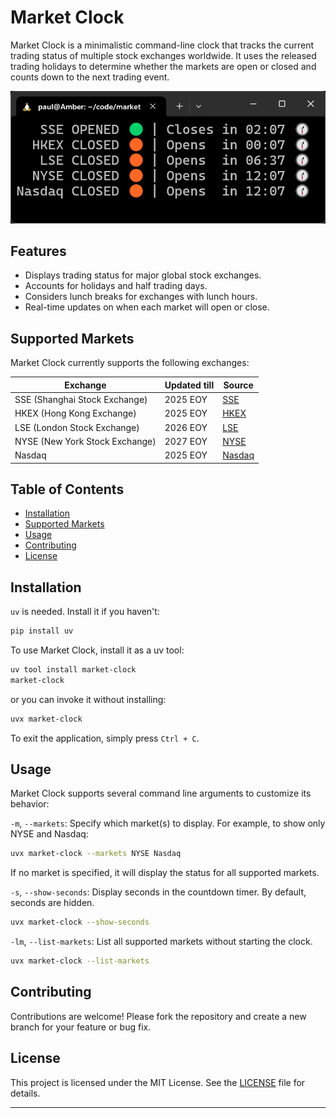 # Market Clock

Market Clock is a minimalistic command-line clock that tracks the current trading status of multiple stock exchanges worldwide. It uses the released trading holidays to determine whether the markets are open or closed and counts down to the next trading event. 

![](/screenshots/screen.png)

## Features

- Displays trading status for major global stock exchanges.
- Accounts for holidays and half trading days.
- Considers lunch breaks for exchanges with lunch hours.
- Real-time updates on when each market will open or close.

## Supported Markets

Market Clock currently supports the following exchanges:

| Exchange                      | Updated till| Source |
|-------------------------------|-------------|--------|
| SSE (Shanghai Stock Exchange) | 2025 EOY    | [SSE](https://english.sse.com.cn/start/trading/schedule/)|
| HKEX (Hong Kong Exchange)     | 2025 EOY    | [HKEX](https://www.hkex.com.hk/Services/Trading-hours-and-Severe-Weather-Arrangements/Trading-Hours/Securities-Market) |
| LSE (London Stock Exchange)   | 2026 EOY    | [LSE](https://www.londonstockexchange.com/equities-trading/business-days)|
| NYSE (New York Stock Exchange)| 2027 EOY    | [NYSE](https://www.nyse.com/markets/hours-calendars)|
| Nasdaq| 2025 EOY    | [Nasdaq](https://www.nasdaq.com/market-activity/stock-market-holiday-schedule)|

## Table of Contents
- [Installation](#installation)
- [Supported Markets](#supported-markets)
- [Usage](#usage)
- [Contributing](#contributing)
- [License](#license)

## Installation

`uv` is needed. Install it if you haven't:

```bash
pip install uv
```

To use Market Clock, install it as a uv tool:

```bash
uv tool install market-clock
market-clock
```

or you can invoke it without installing:

```bash
uvx market-clock
```

To exit the application, simply press `Ctrl + C`.

## Usage

Market Clock supports several command line arguments to customize its behavior:

`-m`, `--markets`: Specify which market(s) to display. For example, to show only NYSE and Nasdaq:

```bash
uvx market-clock --markets NYSE Nasdaq
```

  If no market is specified, it will display the status for all supported markets.

`-s`, `--show-seconds`: Display seconds in the countdown timer. By default, seconds are hidden.

```bash
uvx market-clock --show-seconds
```

`-lm`, `--list-markets`: List all supported markets without starting the clock.

```bash
uvx market-clock --list-markets
```



## Contributing

Contributions are welcome! Please fork the repository and create a new branch for your feature or bug fix.

## License

This project is licensed under the MIT License. See the [LICENSE](LICENSE) file for details.

--- 
